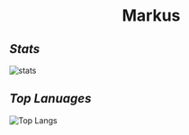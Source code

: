 <div align="center">
  
# Markus

</div>

## *Stats*

![stats](https://github-readme-stats.vercel.app/api?username=zgast&show_icons=true&theme=dracula)

## *Top Lanuages*

![Top Langs](https://github-readme-stats.vercel.app/api/top-langs/?username=zgast&theme=dracula)

